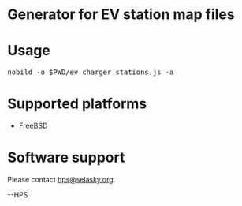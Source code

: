 # Generator for EV station map files

# Usage

<pre>
nobild -o $PWD/ev_charger_stations.js -a <APIKEY>
</pre>

# Supported platforms
<ul>
<li>FreeBSD</li>
</ul>

# Software support
Please contact hps@selasky.org.

--HPS
